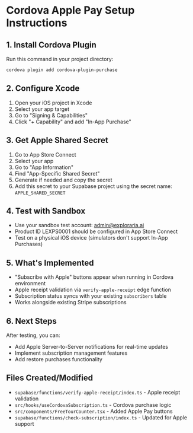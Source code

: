 # Cordova Apple Pay Setup Instructions

## 1. Install Cordova Plugin
Run this command in your project directory:
```bash
cordova plugin add cordova-plugin-purchase
```

## 2. Configure Xcode
1. Open your iOS project in Xcode
2. Select your app target
3. Go to "Signing & Capabilities"
4. Click "+ Capability" and add "In-App Purchase"

## 3. Get Apple Shared Secret
1. Go to App Store Connect
2. Select your app
3. Go to "App Information" 
4. Find "App-Specific Shared Secret"
5. Generate if needed and copy the secret
6. Add this secret to your Supabase project using the secret name: `APPLE_SHARED_SECRET`

## 4. Test with Sandbox
- Use your sandbox test account: admin@exploraria.ai
- Product ID LEXPS0001 should be configured in App Store Connect
- Test on a physical iOS device (simulators don't support In-App Purchases)

## 5. What's Implemented
- "Subscribe with Apple" buttons appear when running in Cordova environment
- Apple receipt validation via `verify-apple-receipt` edge function
- Subscription status syncs with your existing `subscribers` table
- Works alongside existing Stripe subscriptions

## 6. Next Steps
After testing, you can:
- Add Apple Server-to-Server notifications for real-time updates
- Implement subscription management features
- Add restore purchases functionality

## Files Created/Modified
- `supabase/functions/verify-apple-receipt/index.ts` - Apple receipt validation
- `src/hooks/useCordovaSubscription.ts` - Cordova purchase logic
- `src/components/FreeTourCounter.tsx` - Added Apple Pay buttons
- `supabase/functions/check-subscription/index.ts` - Updated for Apple support